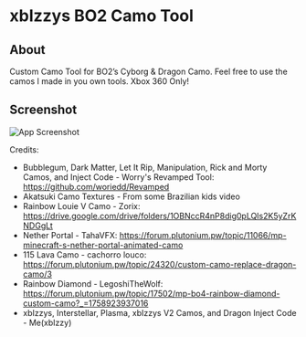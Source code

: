 # xbIzzys BO2 Camo Tool

## About
Custom Camo Tool for BO2’s Cyborg & Dragon Camo. Feel free to use the camos I made in you own tools. Xbox 360 Only!

## Screenshot
![App Screenshot](https://i.imgur.com/34Feb1V.png)

Credits:
- Bubblegum, Dark Matter, Let It Rip, Manipulation, Rick and Morty Camos, and Inject Code - Worry's Revamped Tool: https://github.com/woriedd/Revamped
- Akatsuki Camo Textures - From some Brazilian kids video
- Rainbow Louie V Camo - Zorix: https://drive.google.com/drive/folders/1OBNccR4nP8dig0pLQIs2K5yZrKNDGgLt
- Nether Portal - TahaVFX: https://forum.plutonium.pw/topic/11066/mp-minecraft-s-nether-portal-animated-camo
- 115 Lava Camo - cachorro louco: https://forum.plutonium.pw/topic/24320/custom-camo-replace-dragon-camo/3
- Rainbow Diamond - LegoshiTheWolf: https://forum.plutonium.pw/topic/17502/mp-bo4-rainbow-diamond-custom-camo?_=1758923937016
- xbIzzys, Interstellar, Plasma, xbIzzys V2 Camos, and Dragon Inject Code - Me(xbIzzy)
